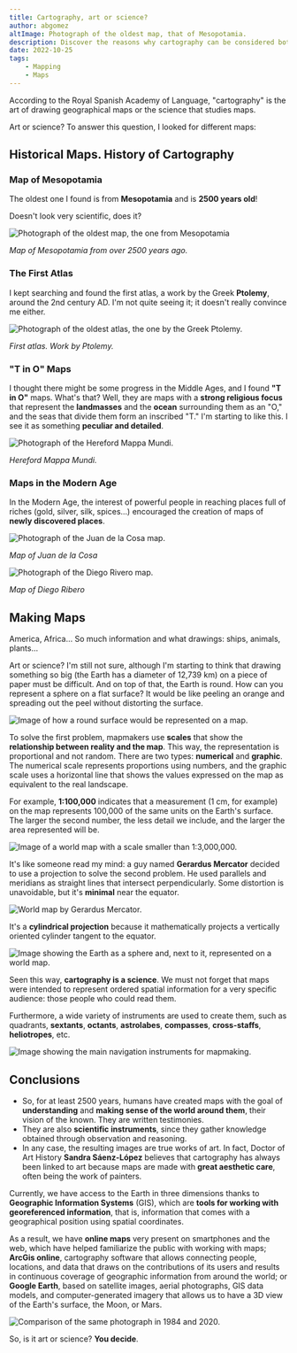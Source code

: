```yaml
---
title: Cartography, art or science?
author: abgomez
altImage: Photograph of the oldest map, that of Mesopotamia.
description: Discover the reasons why cartography can be considered both an art and a science in this article.
date: 2022-10-25
tags:
    - Mapping
    - Maps
---
```


According to the Royal Spanish Academy of Language, "cartography" is the art of drawing geographical maps or the science that studies maps.

Art or science? To answer this question, I looked for different maps:

## Historical Maps. History of Cartography

### Map of Mesopotamia

The oldest one I found is from **Mesopotamia** and is **2500 years old**\!

Doesn't look very scientific, does it?

![Photograph of the oldest map, the one from Mesopotamia](/images/contenido/la-cartografia-arte-o-ciencia/mesopotamia.webp)

*Map of Mesopotamia from over 2500 years ago.*

### The First Atlas

I kept searching and found the first atlas, a work by the Greek **Ptolemy**, around the 2nd century AD. I'm not quite seeing it; it doesn't really convince me either.

![Photograph of the oldest atlas, the one by the Greek Ptolemy.](/images/contenido/la-cartografia-arte-o-ciencia/ptolomeo.webp)

*First atlas. Work by Ptolemy.*

### "T in O" Maps

I thought there might be some progress in the Middle Ages, and I found **"T in O"** maps. What's that? Well, they are maps with a **strong religious focus** that represent the **landmasses** and the **ocean** surrounding them as an "O," and the seas that divide them form an inscribed "T." I'm starting to like this. I see it as something **peculiar and detailed**.

![Photograph of the Hereford Mappa Mundi.](/images/contenido/la-cartografia-arte-o-ciencia/t-en-o.webp)


*Hereford Mappa Mundi.*

### Maps in the Modern Age

In the Modern Age, the interest of powerful people in reaching places full of riches (gold, silver, silk, spices…) encouraged the creation of maps of **newly discovered places**.

![Photograph of the Juan de la Cosa map.](/images/contenido/la-cartografia-arte-o-ciencia/juan-de-la-cosa.webp)

*Map of Juan de la Cosa*

![Photograph of the Diego Rivero map.](/images/contenido/la-cartografia-arte-o-ciencia/diego-rivero.webp)

*Map of Diego Ribero*

## Making Maps

America, Africa… So much information and what drawings: ships, animals, plants…

Art or science? I'm still not sure, although I'm starting to think that drawing something so big (the Earth has a diameter of 12,739 km) on a piece of paper must be difficult. And on top of that, the Earth is round. How can you represent a sphere on a flat surface? It would be like peeling an orange and spreading out the peel without distorting the surface.

![Image of how a round surface would be represented on a map.](/images/contenido/la-cartografia-arte-o-ciencia/tierra-redonda.webp)

To solve the first problem, mapmakers use **scales** that show the **relationship between reality and the map**. This way, the representation is proportional and not random. There are two types: **numerical** and **graphic**. The numerical scale represents proportions using numbers, and the graphic scale uses a horizontal line that shows the values expressed on the map as equivalent to the real landscape.

For example, **1:100,000** indicates that a measurement (1 cm, for example) on the map represents 100,000 of the same units on the Earth's surface. The larger the second number, the less detail we include, and the larger the area represented will be.

![Image of a world map with a scale smaller than 1:3,000,000.](/images/contenido/la-cartografia-arte-o-ciencia/tierra-redonda.webp)

It's like someone read my mind: a guy named **Gerardus Mercator** decided to use a projection to solve the second problem. He used parallels and meridians as straight lines that intersect perpendicularly. Some distortion is unavoidable, but it's **minimal** near the equator.

![World map by Gerardus Mercator.](/images/contenido/la-cartografia-arte-o-ciencia/gerardus-mercator.webp)

It's a **cylindrical projection** because it mathematically projects a vertically oriented cylinder tangent to the equator.

![Image showing the Earth as a sphere and, next to it, represented on a world map.](/images/contenido/la-cartografia-arte-o-ciencia/proyeccion-cilindrica.webp)

Seen this way, **cartography is a science**. We must not forget that maps were intended to represent ordered spatial information for a very specific audience: those people who could read them.

Furthermore, a wide variety of instruments are used to create them, such as quadrants, **sextants**, **octants**, **astrolabes**, **compasses**, **cross-staffs**, **heliotropes**, etc.

![Image showing the main navigation instruments for mapmaking.](/images/contenido/la-cartografia-arte-o-ciencia/instrumentos-de-navegacion.webp)

## Conclusions

  - So, for at least 2500 years, humans have created maps with the goal of **understanding** and **making sense of the world around them**, their vision of the known. They are written testimonies.
  - They are also **scientific instruments**, since they gather knowledge obtained through observation and reasoning.
  - In any case, the resulting images are true works of art. In fact, Doctor of Art History **Sandra Sáenz-López** believes that cartography has always been linked to art because maps are made with **great aesthetic care**, often being the work of painters.

Currently, we have access to the Earth in three dimensions thanks to **Geographic Information Systems** (GIS), which are **tools for working with georeferenced information**, that is, information that comes with a geographical position using spatial coordinates.

As a result, we have **online maps** very present on smartphones and the web, which have helped familiarize the public with working with maps; **ArcGis online**, cartography software that allows connecting people, locations, and data that draws on the contributions of its users and results in continuous coverage of geographic information from around the world; or **Google Earth**, based on satellite images, aerial photographs, GIS data models, and computer-generated imagery that allows us to have a 3D view of the Earth's surface, the Moon, or Mars.

![Comparison of the same photograph in 1984 and 2020.](/images/contenido/la-cartografia-arte-o-ciencia/1984-2020.webp)

So, is it art or science? **You decide**.